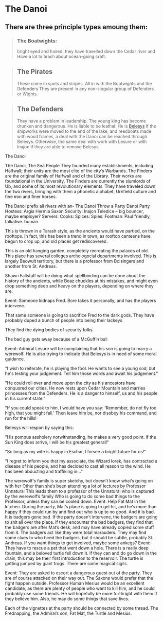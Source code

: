 # The Danoi

## There are three principle types amoung them:

> ### The Boatwights: 
> bright eyed and haired, they have travelled down the Cedar river and 
> Have a lot to teach about ocean-going craft.
    
> ## The Pirates
>  These come in spots and stripes. All in with the Boatwights and the Defenders
>  They are present in any non-singular group of Defenders or Wights. 

> ## The Defenders
> They have a problem in leadership. The young king has become drunken and dangerous. He is liable to be leathal. He is [Belesys](/p/belesys)
> If the shipworks were moved to the end of the lake, and reedboats made with wood frames, a deal with the Danoi can be reached through Belesys. Otherwise, the same deal with work with Lesure or with Inajon if they are able to remove Belesys.

The Danoi

The Danoi, The Sea People
They founded many establishments, including Halfwall; their units are the most elite of the city’s Warbands. The Finders are the original family of Halfwall and of the Library. Their works are foundational in the University. The Finders are currently the slumlords of Ub, and some of its most revolutionary elements. They have traveled down the two rivers, bringing with them a phonetic alphabet, Urnfield culture and fine iron and finer horses.

The Danoi prefix all rivers with an-
The Danoi Throw a Party
Danoi Party
Hostess: Argia Hermia Saxon 
Security: Inajon Teledice – big bouncer, maybe employer?
Servers:
Cooks:
Spices:
Spies:
Footman: Paul friendly, talkative. human

This is thrown in a Tarash style, as the ancients would have partied, on the rooftops. In fact, this has been a trend in town, as rooftop canteens have begun to crop up, and old places get rediscovered.

This is an old hanging garden, completely recreating the palaces of old. This place has several colleges archelogocial departments involved. This is largely Beowult territory, but there is a professor from Bolsingers and another from St. Andreas. 

Shawn Fallstaff will be doing what spellbinding can be done about the history of the ancients, while Boaz chuckles at his mistakes, and might even drop something deep and heavy on the players, depending on where they are.

Event: Someone kidnaps Fred. Bore takes it personally, and has the players intervene.

That same someone is going to sacrifice Fred to the dark gods. They have probably duped a bunch of people into being their lackeys.

They find the dying bodies of security folks.

The bad guy gets away because of a McGuffin ball

Event: Admiral Lesure will be complaining that his son is going to marry a werewolf. He is also trying to indicate that Belesys is in need of some moral guidance.

"I wish to reiterate, he is playing the fool. He wants to see a young sod, but he's testing your judgement. Tell him those words and await his judgement."

"He could roll over and move upon the city as his ancestors have conquored our cities. He now rests upon Cedar Mountain and marries princesses from the Defenders. He is a danger to himself, us and his people in his current state."

"If you could speak to him, I would have you say: 'Remember, do not fly too high, that you might fall.' Then leave him be, nor disobey his command, and run for the hills!

Belesys will respon by saying this:

"His pompus assholery notwithstanding, he makes a very good point. If the Sun King does arrive, I will be his greatest general!"

"So long as my wife is happy in Eschar, I forsee a bright future for us!" 

"I regret to inform you that my associate, the Wizard Iorek, has contracted a disease of his people, and has decided to cast all reason to the wind. He has been abducting and traffiking in..."

The werewolf's family is super sketchy, but doesn’t know what’s going on with her
Other than she’s been attending a lot of lectures by Professor Unnatural
This leads them to a professor of the Unnatural who is captured by the werewolf’s family
Who is going to do some bad things to the Professor, unless they can be cooled down.
Event: Help Fat Mat in the kitchen. 
During the party, Mat’s place is going to get hit, and he’s more than happy if they could run by and find out who is up to no good. 
And it is bad. It is badgers gone bad. If the party doesn’t intervene, the badgers are going to shit all over the place.
If they encounter the bad badgers, they find that the badgers are after Mat’s desk, and may have already copied some stuff from it. The badgers act like they were total marauders. 
They may find some clues to who hired the badgers, but it should be subtle, probably St. Andreas. If you want things to get involved, maybe some ankegs?
Event: They have to rescue a pet that went down a hole. There is a really deep fountain, and a beloved turtle fell down it. 
If they can and do go down in the drain, this may be their first introduction to the reservoir.
The turtle is getting jumped by giant frogs. There are some magical sigils.


Event: They are asked to escort a dangerous guest out of the party. 
They are of course attacked on their way out. The Saxons would prefer that the fight happen outside. 
Professor Human Mesius would be an excellent candidate, as there are plenty of people who want to kill him, and he could probably use some friends.
He will hopefully be more forthright with them if they believe him. Also, he may do some things that save lives.

Each of the vignettes at the party should be connected by some thread. The Frednapping, the Admiral’s son, Fat Mat, the Turtle and Mesius.

